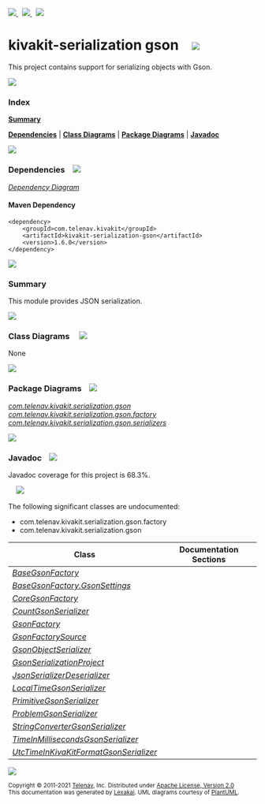 [//]: # (start-user-text)

<a href="https://www.kivakit.org">
<img src="https://telenav.github.io/telenav-assets/images/icons/web-32.png" srcset="https://telenav.github.io/telenav-assets/images/icons/web-32-2x.png 2x"/>
</a>
&nbsp;
<a href="https://twitter.com/openkivakit">
<img src="https://telenav.github.io/telenav-assets/images/logos/twitter/twitter-32.png" srcset="https://telenav.github.io/telenav-assets/images/logos/twitter/twitter-32-2x.png 2x"/>
</a>
&nbsp;
<a href="https://kivakit.zulipchat.com">
<img src="https://telenav.github.io/telenav-assets/images/logos/zulip/zulip-32.png" srcset="https://telenav.github.io/telenav-assets/images/logos/zulip/zulip-32-2x.png 2x"/>
</a>

[//]: # (end-user-text)

# kivakit-serialization gson &nbsp;&nbsp; <img src="https://telenav.github.io/telenav-assets/images/icons//communicate-32.png" srcset="https://telenav.github.io/telenav-assets/images/icons//communicate-32-2x.png 2x"/>

This project contains support for serializing objects with Gson.

<img src="https://telenav.github.io/telenav-assets/images/icons/horizontal-line-512.png" srcset="https://telenav.github.io/telenav-assets/images/separators/horizontal-line-512-2x.png 2x"/>

### Index

[**Summary**](#summary)  

[**Dependencies**](#dependencies) | [**Class Diagrams**](#class-diagrams) | [**Package Diagrams**](#package-diagrams) | [**Javadoc**](#javadoc)

<img src="https://telenav.github.io/telenav-assets/images/icons/horizontal-line-512.png" srcset="https://telenav.github.io/telenav-assets/images/separators/horizontal-line-512-2x.png 2x"/>

### Dependencies <a name="dependencies"></a> &nbsp;&nbsp; <img src="https://telenav.github.io/telenav-assets/images/icons/dependencies-32.png" srcset="https://telenav.github.io/telenav-assets/images/icons/dependencies-32-2x.png 2x"/>

[*Dependency Diagram*](https://www.kivakit.org/1.6.0/lexakai/kivakit/kivakit-serialization/gson/documentation/diagrams/dependencies.svg)

#### Maven Dependency

    <dependency>
        <groupId>com.telenav.kivakit</groupId>
        <artifactId>kivakit-serialization-gson</artifactId>
        <version>1.6.0</version>
    </dependency>

<img src="https://telenav.github.io/telenav-assets/images/icons/horizontal-line-128.png" srcset="https://telenav.github.io/telenav-assets/images/separators/horizontal-line-128-2x.png 2x"/>

[//]: # (start-user-text)

### Summary <a name = "summary"></a>

This module provides JSON serialization.

[//]: # (end-user-text)

<img src="https://telenav.github.io/telenav-assets/images/icons/horizontal-line-128.png" srcset="https://telenav.github.io/telenav-assets/images/separators/horizontal-line-128-2x.png 2x"/>

### Class Diagrams <a name="class-diagrams"></a> &nbsp; &nbsp; <img src="https://telenav.github.io/telenav-assets/images/icons/diagram-40.png" srcset="https://telenav.github.io/telenav-assets/images/icons/diagram-40-2x.png 2x"/>

None

<img src="https://telenav.github.io/telenav-assets/images/icons/horizontal-line-128.png" srcset="https://telenav.github.io/telenav-assets/images/separators/horizontal-line-128-2x.png 2x"/>

### Package Diagrams <a name="package-diagrams"></a> &nbsp;&nbsp; <img src="https://telenav.github.io/telenav-assets/images/icons/box-32.png" srcset="https://telenav.github.io/telenav-assets/images/icons/box-32-2x.png 2x"/>

[*com.telenav.kivakit.serialization.gson*](https://www.kivakit.org/1.6.0/lexakai/kivakit/kivakit-serialization/gson/documentation/diagrams/com.telenav.kivakit.serialization.gson.svg)  
[*com.telenav.kivakit.serialization.gson.factory*](https://www.kivakit.org/1.6.0/lexakai/kivakit/kivakit-serialization/gson/documentation/diagrams/com.telenav.kivakit.serialization.gson.factory.svg)  
[*com.telenav.kivakit.serialization.gson.serializers*](https://www.kivakit.org/1.6.0/lexakai/kivakit/kivakit-serialization/gson/documentation/diagrams/com.telenav.kivakit.serialization.gson.serializers.svg)

<img src="https://telenav.github.io/telenav-assets/images/icons/horizontal-line-128.png" srcset="https://telenav.github.io/telenav-assets/images/separators/horizontal-line-128-2x.png 2x"/>

### Javadoc <a name="javadoc"></a> &nbsp;&nbsp; <img src="https://telenav.github.io/telenav-assets/images/icons/books-24.png" srcset="https://telenav.github.io/telenav-assets/images/icons/books-24-2x.png 2x"/>

Javadoc coverage for this project is 68.3%.  
  
&nbsp; &nbsp; <img src="https://telenav.github.io/telenav-assets/meter-70-96.png" srcset="https://telenav.github.io/telenav-assets/meter-70-96-2x.png 2x"/>


The following significant classes are undocumented:  

- com.telenav.kivakit.serialization.gson.factory  
- com.telenav.kivakit.serialization.gson

| Class | Documentation Sections |
|---|---|
| [*BaseGsonFactory*](https://www.kivakit.org/1.6.0/javadoc/kivakit/kivakit.serialization.gson///////////////////////////////////////////////////////////////.html) |  |  
| [*BaseGsonFactory.GsonSettings*](https://www.kivakit.org/1.6.0/javadoc/kivakit/kivakit.serialization.gson////////////////////////////////////////////////////////////////////////////.html) |  |  
| [*CoreGsonFactory*](https://www.kivakit.org/1.6.0/javadoc/kivakit/kivakit.serialization.gson///////////////////////////////////////////////////////////////.html) |  |  
| [*CountGsonSerializer*](https://www.kivakit.org/1.6.0/javadoc/kivakit/kivakit.serialization.gson///////////////////////////////////////////////////////////////////////.html) |  |  
| [*GsonFactory*](https://www.kivakit.org/1.6.0/javadoc/kivakit/kivakit.serialization.gson///////////////////////////////////////////////////////////.html) |  |  
| [*GsonFactorySource*](https://www.kivakit.org/1.6.0/javadoc/kivakit/kivakit.serialization.gson/////////////////////////////////////////////////////////////////.html) |  |  
| [*GsonObjectSerializer*](https://www.kivakit.org/1.6.0/javadoc/kivakit/kivakit.serialization.gson////////////////////////////////////////////////////////////.html) |  |  
| [*GsonSerializationProject*](https://www.kivakit.org/1.6.0/javadoc/kivakit/kivakit.serialization.gson////////////////////////////////////////////////////////////////.html) |  |  
| [*JsonSerializerDeserializer*](https://www.kivakit.org/1.6.0/javadoc/kivakit/kivakit.serialization.gson//////////////////////////////////////////////////////////////////////////.html) |  |  
| [*LocalTimeGsonSerializer*](https://www.kivakit.org/1.6.0/javadoc/kivakit/kivakit.serialization.gson///////////////////////////////////////////////////////////////////////////.html) |  |  
| [*PrimitiveGsonSerializer*](https://www.kivakit.org/1.6.0/javadoc/kivakit/kivakit.serialization.gson///////////////////////////////////////////////////////////////.html) |  |  
| [*ProblemGsonSerializer*](https://www.kivakit.org/1.6.0/javadoc/kivakit/kivakit.serialization.gson/////////////////////////////////////////////////////////////////////////.html) |  |  
| [*StringConverterGsonSerializer*](https://www.kivakit.org/1.6.0/javadoc/kivakit/kivakit.serialization.gson/////////////////////////////////////////////////////////////////////////////////.html) |  |  
| [*TimeInMillisecondsGsonSerializer*](https://www.kivakit.org/1.6.0/javadoc/kivakit/kivakit.serialization.gson////////////////////////////////////////////////////////////////////////////////////.html) |  |  
| [*UtcTimeInKivaKitFormatGsonSerializer*](https://www.kivakit.org/1.6.0/javadoc/kivakit/kivakit.serialization.gson////////////////////////////////////////////////////////////////////////////////////////.html) |  |  

[//]: # (start-user-text)



[//]: # (end-user-text)

<img src="https://telenav.github.io/telenav-assets/images/icons/horizontal-line-512.png" srcset="https://telenav.github.io/telenav-assets/images/separators/horizontal-line-512-2x.png 2x"/>

<sub>Copyright &#169; 2011-2021 [Telenav](https://telenav.com), Inc. Distributed under [Apache License, Version 2.0](LICENSE)</sub>  
<sub>This documentation was generated by [Lexakai](https://lexakai.org). UML diagrams courtesy of [PlantUML](https://plantuml.com).</sub>
